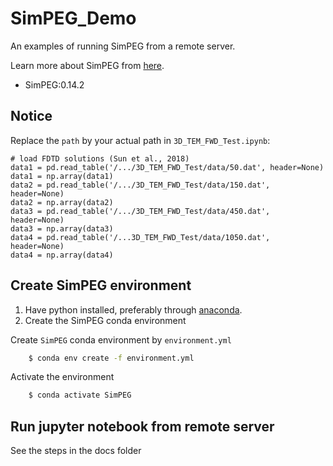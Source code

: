 # SimPEG_Demo
An examples of running SimPEG  from a remote server.

Learn more about SimPEG from [here](https://pypi.org/project/SimPEG/).
- SimPEG:0.14.2
## Notice 
Replace the `path` by your actual path in `3D_TEM_FWD_Test.ipynb`:
```=python
# load FDTD solutions (Sun et al., 2018)
data1 = pd.read_table('/.../3D_TEM_FWD_Test/data/50.dat', header=None)
data1 = np.array(data1)
data2 = pd.read_table('/.../3D_TEM_FWD_Test/data/150.dat', header=None)
data2 = np.array(data2)
data3 = pd.read_table('/.../3D_TEM_FWD_Test/data/450.dat', header=None)
data3 = np.array(data3)
data4 = pd.read_table('/...3D_TEM_FWD_Test/data/1050.dat', header=None)
data4 = np.array(data4)
```
## Create SimPEG environment 
1. Have python installed, preferably through [anaconda](https://www.anaconda.com/download/).
2. Create the SimPEG conda environment

Create  `SimPEG`  conda environment by  `environment.yml`
```bash
	$ conda env create -f environment.yml
```
 Activate the environment
```bash
	$ conda activate SimPEG
```
## Run jupyter notebook from remote server
See the steps in the docs folder
